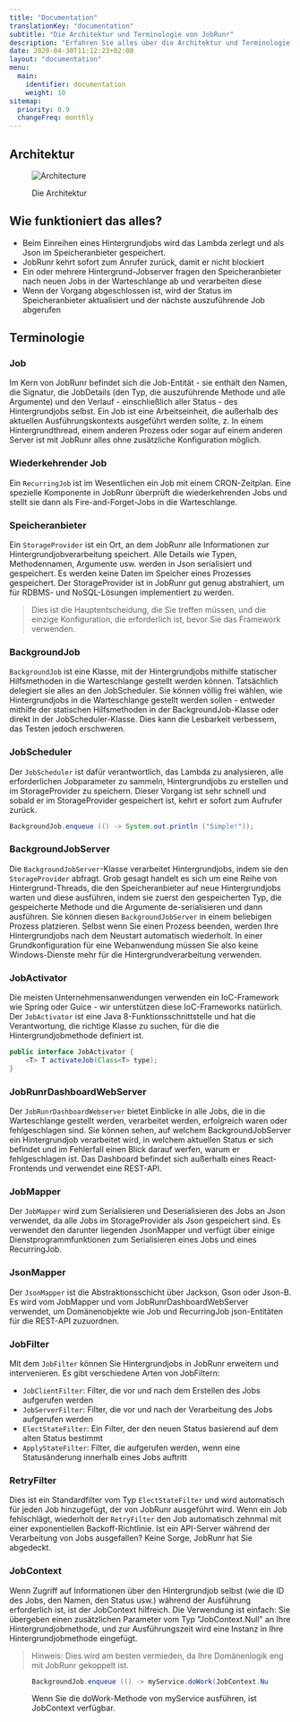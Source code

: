 ```yaml
---
title: "Documentation"
translationKey: "documentation"
subtitle: "Die Architektur und Terminologie von JobRunr"
description: "Erfahren Sie alles über die Architektur und Terminologie von JobRunr"
date: 2020-04-30T11:12:23+02:00
layout: "documentation"
menu: 
  main: 
    identifier: documentation
    weight: 10
sitemap:
  priority: 0.9
  changeFreq: monthly
---
```

## Architektur
<figure>

  ![Architecture](/documentation/architecture.png)

  <figcaption>Die Architektur</figcaption>
</figure>

## Wie funktioniert das alles?

- Beim Einreihen eines Hintergrundjobs wird das Lambda zerlegt und als Json im Speicheranbieter gespeichert.
- JobRunr kehrt sofort zum Anrufer zurück, damit er nicht blockiert
- Ein oder mehrere Hintergrund-Jobserver fragen den Speicheranbieter nach neuen Jobs in der Warteschlange ab und verarbeiten diese
- Wenn der Vorgang abgeschlossen ist, wird der Status im Speicheranbieter aktualisiert und der nächste auszuführende Job abgerufen

## Terminologie
### Job
Im Kern von JobRunr befindet sich die Job-Entität - sie enthält den Namen, die Signatur, die JobDetails (den Typ, die auszuführende Methode und alle Argumente) und den Verlauf - einschließlich aller Status - des Hintergrundjobs selbst. Ein Job ist eine Arbeitseinheit, die außerhalb des aktuellen Ausführungskontexts ausgeführt werden sollte, z. In einem Hintergrundthread, einem anderen Prozess oder sogar auf einem anderen Server ist mit JobRunr alles ohne zusätzliche Konfiguration möglich.

### Wiederkehrender Job
Ein `RecurringJob` ist im Wesentlichen ein Job mit einem CRON-Zeitplan. Eine spezielle Komponente in JobRunr überprüft die wiederkehrenden Jobs und stellt sie dann als Fire-and-Forget-Jobs in die Warteschlange.

### Speicheranbieter
Ein `StorageProvider` ist ein Ort, an dem JobRunr alle Informationen zur Hintergrundjobverarbeitung speichert. Alle Details wie Typen, Methodennamen, Argumente usw. werden in Json serialisiert und gespeichert. Es werden keine Daten im Speicher eines Prozesses gespeichert. Der StorageProvider ist in JobRunr gut genug abstrahiert, um für RDBMS- und NoSQL-Lösungen implementiert zu werden.

> Dies ist die Hauptentscheidung, die Sie treffen müssen, und die einzige Konfiguration, die erforderlich ist, bevor Sie das Framework verwenden.

### BackgroundJob
`BackgroundJob` ist eine Klasse, mit der Hintergrundjobs mithilfe statischer Hilfsmethoden in die Warteschlange gestellt werden können. Tatsächlich delegiert sie alles an den JobScheduler. Sie können völlig frei wählen, wie Hintergrundjobs in die Warteschlange gestellt werden sollen - entweder mithilfe der statischen Hilfsmethoden in der BackgroundJob-Klasse oder direkt in der JobScheduler-Klasse. Dies kann die Lesbarkeit verbessern, das Testen jedoch erschweren.

### JobScheduler
Der `JobScheduler` ist dafür verantwortlich, das Lambda zu analysieren, alle erforderlichen Jobparameter zu sammeln, Hintergrundjobs zu erstellen und im StorageProvider zu speichern. Dieser Vorgang ist sehr schnell und sobald er im StorageProvider gespeichert ist, kehrt er sofort zum Aufrufer zurück.

```java
BackgroundJob.enqueue (() -> System.out.println ("Simple!"));
```

### BackgroundJobServer
Die `BackgroundJobServer`-Klasse verarbeitet Hintergrundjobs, indem sie den `StorageProvider` abfragt. Grob gesagt handelt es sich um eine Reihe von Hintergrund-Threads, die den Speicheranbieter auf neue Hintergrundjobs warten und diese ausführen, indem sie zuerst den gespeicherten Typ, die gespeicherte Methode und die Argumente de-serialisieren und dann ausführen.
Sie können diesen `BackgroundJobServer` in einem beliebigen Prozess platzieren. Selbst wenn Sie einen Prozess beenden, werden Ihre Hintergrundjobs nach dem Neustart automatisch wiederholt. In einer Grundkonfiguration für eine Webanwendung müssen Sie also keine Windows-Dienste mehr für die Hintergrundverarbeitung verwenden.

### JobActivator
Die meisten Unternehmensanwendungen verwenden ein IoC-Framework wie Spring oder Guice - wir unterstützen diese IoC-Frameworks natürlich. Der `JobActivator` ist eine Java 8-Funktionsschnittstelle und hat die Verantwortung, die richtige Klasse zu suchen, für die die Hintergrundjobmethode definiert ist.

```java
public interface JobActivator {
    <T> T activateJob(Class<T> type);
}
```

### JobRunrDashboardWebServer
Der `JobRunrDashboardWebserver` bietet Einblicke in alle Jobs, die in die Warteschlange gestellt werden, verarbeitet werden, erfolgreich waren oder fehlgeschlagen sind. Sie können sehen, auf welchem ​​BackgroundJobServer ein Hintergrundjob verarbeitet wird, in welchem ​​aktuellen Status er sich befindet und im Fehlerfall einen Blick darauf werfen, warum er fehlgeschlagen ist.
Das Dashboard befindet sich außerhalb eines React-Frontends und verwendet eine REST-API.

### JobMapper
Der `JobMapper` wird zum Serialisieren und Deserialisieren des Jobs an Json verwendet, da alle Jobs im StorageProvider als Json gespeichert sind. Es verwendet den darunter liegenden JsonMapper und verfügt über einige Dienstprogrammfunktionen zum Serialisieren eines Jobs und eines RecurringJob.

### JsonMapper
Der `JsonMapper` ist die Abstraktionsschicht über Jackson, Gson oder Json-B. Es wird vom JobMapper und vom JobRunrDashboardWebServer verwendet, um Domänenobjekte wie Job und RecurringJob json-Entitäten für die REST-API zuzuordnen.

### JobFilter
Mit dem `JobFilter` können Sie Hintergrundjobs in JobRunr erweitern und intervenieren. Es gibt verschiedene Arten von JobFiltern:

- `JobClientFilter`: Filter, die vor und nach dem Erstellen des Jobs aufgerufen werden
- `JobServerFilter`: Filter, die vor und nach der Verarbeitung des Jobs aufgerufen werden
- `ElectStateFilter`: Ein Filter, der den neuen Status basierend auf dem alten Status bestimmt
- `ApplyStateFilter`: Filter, die aufgerufen werden, wenn eine Statusänderung innerhalb eines Jobs auftritt

### RetryFilter
Dies ist ein Standardfilter vom Typ `ElectStateFilter` und wird automatisch für jeden Job hinzugefügt, der von JobRunr ausgeführt wird. Wenn ein Job fehlschlägt, wiederholt der `RetryFilter` den Job automatisch zehnmal mit einer exponentiellen Backoff-Richtlinie. Ist ein API-Server während der Verarbeitung von Jobs ausgefallen? Keine Sorge, JobRunr hat Sie abgedeckt.

### JobContext
Wenn Zugriff auf Informationen über den Hintergrundjob selbst (wie die ID des Jobs, den Namen, den Status usw.) während der Ausführung erforderlich ist, ist der JobContext hilfreich. Die Verwendung ist einfach: Sie übergeben einen zusätzlichen Parameter vom Typ "JobContext.Null" an Ihre Hintergrundjobmethode, und zur Ausführungszeit wird eine Instanz in Ihre Hintergrundjobmethode eingefügt.

> Hinweis: Dies wird am besten vermieden, da Ihre Domänenlogik eng mit JobRunr gekoppelt ist.

<figure>

```Java
BackgroundJob.enqueue (() -> myService.doWork(JobContext.Null));
```
<figcaption> Wenn Sie die doWork-Methode von myService ausführen, ist JobContext verfügbar. </figcaption>
</figure>